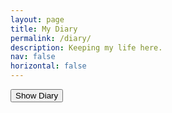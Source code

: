 ```yaml
---
layout: page
title: My Diary
permalink: /diary/
description: Keeping my life here.
nav: false
horizontal: false
---
```


<head>
  <script src="https://code.jquery.com/jquery-3.6.0.min.js"></script>

  <script>
    $(document).ready(function() {
        $("#diary-password-form").submit(function(e) {
            e.preventDefault();
            var password = $("#diary-password-input").val();
            if (password === "1234657890") {
                $("#diary-content").show();
            } else {
                alert("Incorrect password!");
            }
        });
    });
  </script>

  <script>
    function showContent() {
    var password = prompt("Please enter password:");
    if (password === "1234657890") {
        $("#diary-content").show();
    } else {
        alert("Incorrect password!");
    }
    }
  </script>

</head>


<div id="diary-content" style="display: none;">

<h2>16 -- 22岁，在中国</h2>

<ul>
    {% include_relative /_my_diaries/_love_stories_china/intro.md %}
    <li><a href="{{ site.baseurl }}/_my_diaries/_love_stories_china/引言.md">引言</a></li>
    <li><a href="{{ site.baseurl }}/_my_diaries/_love_stories_china/第0篇_张蕴之.md">第0篇：张蕴之</a></li>
    <li><a href="{{ site.baseurl }}/_my_diaries/_love_stories_china/第1篇_陈钰琳.md">第1篇：陈钰琳</a></li>
    <li><a href="{{ site.baseurl }}/_my_diaries/_love_stories_china/第2篇_崔怡丹.md">第2篇：崔怡丹</a></li>
    <li><a href="{{ site.baseurl }}/_my_diaries/_love_stories_china/第3篇_陆祎琳.md">第3篇：陆祎琳</a></li>
    <li><a href="{{ site.baseurl }}/_my_diaries/_love_stories_china/第4篇_吴嘉鑫.md">第4篇：吴嘉鑫</a></li>
    <li><a href="{{ site.baseurl }}/_my_diaries/_love_stories_china/第5篇_靳梦楚.md">第5篇：靳梦楚</a></li>
    <li><a href="{{ site.baseurl }}/_my_diaries/_love_stories_china/番外篇.md">番外篇</a></li>
</ul>

<h2>22 -- Present, USA</h2>

</div>

<button onclick="showContent()">Show Diary</button>